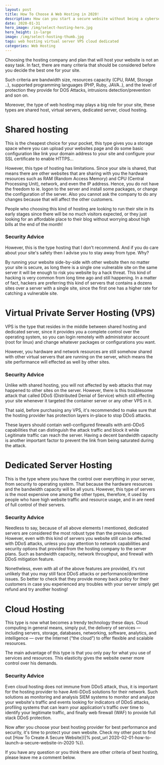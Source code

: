```yaml
---
layout: post
title: How To Choose A Web Hosting in 2020!
description: How can you start a secure website without being a cybersecurity expert?
date: 2020-01-31
hero_image: /img/select-hosting-hero.jpg
hero_height: is-large
image: /img/select-hosting-thumb.jpg
tags: web hosting virtual server VPS cloud dedicated 
categories: Web Hosting
---
```


Choosing the hosting company and plan that will host your website is not an easy task. In fact, there are many criteria that should be considered before you decide the best  one for your site.

Such criteria are bandwidth size, resources capacity (CPU, RAM, Storage ..), supported programming languages (PHP, Ruby, JAVA..), and the level of protection they provide for DOS Attacks, intrusions detection/prevention and son on. 

Moreover, the type of web hosting may plays a big role for your site, these types are shared host, virtual servers, dedicated server, cloud hosting.


# Shared hosting

This is the cheapest choice for your pocket, this type gives you a storage space where you can upload your websites page and do some basic configuration like link your domain address to your site and configure your SSL certificate to enable HTTPS...

However, this type of hosting has limitations. Since your site is shared, that means there are other websites that are sharing with you the hardware resources such as RAM (Random Access Memory) and CPU (Central Processing Unit), network, and even the IP address. Hence, you do not have the freedom to ie. logon to the server and install some packages, or change the configuration of the server. Also you cannot ask the company to do any changes because that will affect the other customers. 

People who choosing this kind of hosting are looking to run their site in its early stages since there will be no much visitors expected, or they just looking for an affordable place to their blog without worrying about high bills at the end of the month!

### Security Advice

However, this is the type hosting that I don't recommend. And if you do care about your site's safety then I advise you to stay away from type. Why? 

By running your website side-by-side with other website then no matter your site is secure, as long there is a single one vulnerable site on the same server it will be enough to risk you website by a hack threat. This kind of hacking is very common from long time ago and still happening. In a matter of fact, hackers are preferring this kind of servers that contains a dozens sites over a server with a single site, since the first one has a higher rate for catching a vulnerable site.


# Virtual Private Server Hosting (VPS)

VPS is the type that resides in the middle between shared hosting and dedicated server, since it provides you a complete control over the operating system, so you can login remotely with administrator account (root for linux) and change whatever packages or configurations you want.

However, you hardware and network resources are still somehow shared with other virtual servers that are running on the server, which means the site performance will effected as well by other sites.

### Security Advice

Unlike with shared hosting, you will not affected by web attacks that may happened to other sites on the server. However, there is this troublesome attack that called DDoS (Distributed Denial of Service) which still effecting your site whenever it targeted the container server or any other VPS in it.

That said, before purchasing any VPS, it's recommended to make sure that the hosting provider has protection layers in-place to stop DDoS attacks. 

These layers should contain well-configured firewalls with anti-DDoS capabilities that can distinguish the attack traffic and block it while Legitimate traffic can reach the server. Having a decent bandwidth capacity is another important factor to prevent the link from being saturated during the attack.


# Dedicated Server Hosting

This is the type where you have the control over everything in your server, from security to operating system. That because the hardware resources and the bandwidth capacity will be all yours. However, this type of servers is the most expensive one among the other types, therefore, it used by people who have high website traffic and resource usage, and in are need of full control of their servers.

### Security Advice

Needless to say, because of all above elements I mentioned, dedicated servers are considered the most robust type than the previous ones. However, even with this kind of servers you website still can be affected with DDoS attacks, unless you pay attention to network capabilities and security options that provided from the hosting company to the server plans. Such as bandwidth capacity, network throughput, and firewall with DDoS mitigation feature. 

Nonetheless, even with all of the above features are provided, it's not unlikely that you may still face DDoS attacks or performance/downtime issues. So better to check that they provide money back policy for their customers in case you experienced any troubles with your server simply get refund and try another hosting!


# Cloud Hosting

This type is now what becomes a trendy technology these days. Cloud computing in general means, simply put, the delivery of services — including servers, storage, databases, networking, software, analytics, and intelligence — over the Internet (“the cloud”) to offer flexible and scalable resources.

The main advantage of this type is that you only pay for what you use of services and resources. This elasticity gives the website owner more control over his demands.


### Security Advice

Even cloud hosting does not immune from DDoS attack, thus, it is important for the hosting provider to have Anti-DDoS solutions for their network. Such solutions as monitoring and analysis SIEM systems to monitor and analyze your website's traffic and events looking for indicators of DDoS attacks, profiling systems that can learn your application's traffic over time to identify your legitimate traffic, and finally web firewall (WAF) to provide full stack DDoS protection.


Now after you choose your best hosting provider for best performance and security, it's time to protect your own website. Check my other post to find out [How To Create A Secure Website]({% post_url 2020-02-01-how-to-launch-a-secure-website-in-2020 %}).

If you have any question or you think there are other criteria of best hosting, please leave me a comment below.